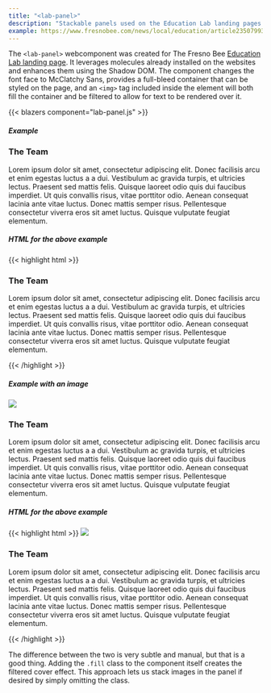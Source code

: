 ```yaml
---
title: "<lab-panel>"
description: "Stackable panels used on the Education Lab landing pages."
example: https://www.fresnobee.com/news/local/education/article235079937.html
---
```


<script src="/components/lab-panel.js"></script>

The `<lab-panel>` webcomponent was created for The Fresno Bee [Education Lab landing page](https://www.fresnobee.com/news/local/education/article235079937.html). It leverages molecules already installed on the websites and enhances them using the Shadow DOM. The component changes the font face to McClatchy Sans, provides a full-bleed container that can be styled on the page, and an `<img>` tag included inside the element will both fill the container and be filtered to allow for text to be rendered over it.

{{< blazers component="lab-panel.js" >}}

##### Example

<div class="full-bleed">
<lab-panel style="background-color: #f4f4f4;">
  <h3 class="h2">The Team</h3>
  <p>Lorem ipsum dolor sit amet, consectetur adipiscing elit. Donec facilisis arcu et enim egestas luctus a a dui. Vestibulum ac gravida turpis, et ultricies lectus. Praesent sed mattis felis. Quisque laoreet odio quis dui faucibus imperdiet. Ut quis convallis risus, vitae porttitor odio. Aenean consequat lacinia ante vitae luctus. Donec mattis semper risus. Pellentesque consectetur viverra eros sit amet luctus. Quisque vulputate feugiat elementum.</p>
</lab-panel>
</div>

##### HTML for the above example

{{< highlight html >}}
<lab-panel style="background-color: #f4f4f4;">
  <h3 class="h2">The Team</h3>
  <p>Lorem ipsum dolor sit amet, consectetur adipiscing elit. Donec facilisis arcu et enim egestas luctus a a dui. Vestibulum ac gravida turpis, et ultricies lectus. Praesent sed mattis felis. Quisque laoreet odio quis dui faucibus imperdiet. Ut quis convallis risus, vitae porttitor odio. Aenean consequat lacinia ante vitae luctus. Donec mattis semper risus. Pellentesque consectetur viverra eros sit amet luctus. Quisque vulputate feugiat elementum.</p>
</lab-panel>
{{< /highlight >}}

##### Example with an image
<div class="full-bleed">
<lab-panel class="fill">
  <img class="grad-line" src="https://www.fresnobee.com/news/local/education/bdet9o/picture21525414/alternates/FREE_1140/graduation">
  <h3 class="h2">The Team</h3>
  <p>Lorem ipsum dolor sit amet, consectetur adipiscing elit. Donec facilisis arcu et enim egestas luctus a a dui. Vestibulum ac gravida turpis, et ultricies lectus. Praesent sed mattis felis. Quisque laoreet odio quis dui faucibus imperdiet. Ut quis convallis risus, vitae porttitor odio. Aenean consequat lacinia ante vitae luctus. Donec mattis semper risus. Pellentesque consectetur viverra eros sit amet luctus. Quisque vulputate feugiat elementum.</p>
</lab-panel>
</div>

##### HTML for the above example
{{< highlight html >}}
<lab-panel class="fill">
  <img class="grad-line" src="https://www.fresnobee.com/news/local/education/bdet9o/picture21525414/alternates/FREE_1140/graduation">
  <h3 class="h2">The Team</h3>
  <p>Lorem ipsum dolor sit amet, consectetur adipiscing elit. Donec facilisis arcu et enim egestas luctus a a dui. Vestibulum ac gravida turpis, et ultricies lectus. Praesent sed mattis felis. Quisque laoreet odio quis dui faucibus imperdiet. Ut quis convallis risus, vitae porttitor odio. Aenean consequat lacinia ante vitae luctus. Donec mattis semper risus. Pellentesque consectetur viverra eros sit amet luctus. Quisque vulputate feugiat elementum.</p>
</lab-panel>
{{< /highlight >}}

The difference between the two is very subtle and manual, but that is a good thing. Adding the `.fill` class to the component itself creates the filtered cover effect. This approach lets us stack images in the panel if desired by simply omitting the class. 
